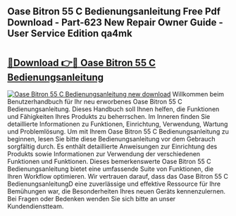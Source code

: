 ## Oase Bitron 55 C Bedienungsanleitung Free Pdf Download - Part-623 New Repair Owner Guide - User Service Edition qa4mk

# <h2><a href="http://df641ox.blite.top/?on=Oase+Bitron+55+C+Bedienungsanleitung">🔗Download 👉🔴 Oase Bitron 55 C Bedienungsanleitung</a></h2>

[![Oase Bitron 55 C Bedienungsanleitung new download](https://i.imgur.com/lujVjoI.png)](http://df641ox.blite.top/?on=Oase+Bitron+55+C+Bedienungsanleitung)
Willkommen beim Benutzerhandbuch für Ihr neu erworbenes Oase Bitron 55 C Bedienungsanleitung. Dieses Handbuch soll Ihnen helfen, die Funktionen und Fähigkeiten Ihres Produkts zu beherrschen. Im Inneren finden Sie detaillierte Informationen zu Funktionen, Einrichtung, Verwendung, Wartung und Problemlösung. Um mit Ihrem Oase Bitron 55 C Bedienungsanleitung zu beginnen, lesen Sie bitte diese Bedienungsanleitung vor dem Gebrauch sorgfältig durch. Es enthält detaillierte Anweisungen zur Einrichtung des Produkts sowie Informationen zur Verwendung der verschiedenen Funktionen und Funktionen. Dieses bemerkenswerte Oase Bitron 55 C Bedienungsanleitung bietet eine umfassende Suite von Funktionen, die Ihren Workflow optimieren. Wir vertrauen darauf, dass das Oase Bitron 55 C BedienungsanleitungD eine zuverlässige und effektive Ressource für Ihre Bemühungen war, die Besonderheiten Ihres neuen Geräts kennenzulernen. Bei Fragen oder Bedenken wenden Sie sich bitte an unser Kundendienstteam.
